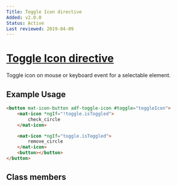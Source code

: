 ```yaml
---
Title: Toggle Icon directive
Added: v2.0.0
Status: Active
Last reviewed: 2019-04-09
---
```


# [Toggle Icon directive](../../../lib/content-services/upload/directives/toggle-icon.directive.ts "Defined in toggle-icon.directive.ts")

Toggle icon on mouse or keyboard event for a selectable element.

## Example Usage

```html
<button mat-icon-button adf-toggle-icon #toggle="toggleIcon">
    <mat-icon *ngIf="!toggle.isToggled">
        check_circle
    </mat-icon>

    <mat-icon *ngIf="toggle.isToggled">
        remove_circle
    </mat-icon>
    <button></button>
</button>
```

## Class members
